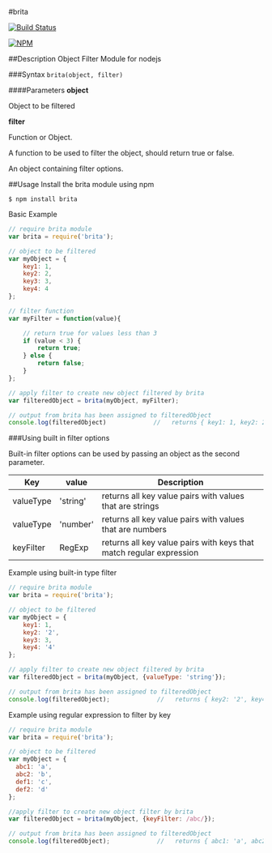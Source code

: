#brita

[![Build Status](https://travis-ci.org/JonathanPrince/brita.svg?branch=master)](https://travis-ci.org/JonathanPrince/brita)

[![NPM](https://nodei.co/npm/brita.png?downloads=true)](https://nodei.co/npm/brita/)

##Description
Object Filter Module for nodejs

###Syntax
`brita(object, filter)`

####Parameters
**object**

  Object to be filtered

**filter**

  Function or Object.

  A function to be used to filter the object, should return true or false.

  An object containing filter options.

##Usage
Install the brita module using npm
```
$ npm install brita
```
 Basic Example
```js
// require brita module
var brita = require('brita');

// object to be filtered
var myObject = {
    key1: 1,
    key2: 2,
    key3: 3,
    key4: 4
};

// filter function
var myFilter = function(value){

    // return true for values less than 3
    if (value < 3) {
        return true;
    } else {
        return false;
    }
};

// apply filter to create new object filtered by brita
var filteredObject = brita(myObject, myFilter);

// output from brita has been assigned to filteredObject
console.log(filteredObject)             //   returns { key1: 1, key2: 2 }

```

###Using built in filter options

Built-in filter options can be used by passing an object as the second parameter.

| Key     | value      | Description      |
|---------|------------|------------------|
| valueType   | 'string'   |returns all key value pairs with values that are strings |
| valueType   | 'number'   |returns all key value pairs with values that are numbers |
| keyFilter   | RegExp     |returns all key value pairs with keys that match regular expression |


Example using built-in type filter
```js
// require brita module
var brita = require('brita');

// object to be filtered
var myObject = {
    key1: 1,
    key2: '2',
    key3: 3,
    key4: '4'
};

// apply filter to create new object filtered by brita
var filteredObject = brita(myObject, {valueType: 'string'});

// output from brita has been assigned to filteredObject
console.log(filteredObject);             //   returns { key2: '2', key4: '4' }

```

Example using regular expression to filter by key
```js
// require brita module
var brita = require('brita');

// object to be filtered
var myObject = {
  abc1: 'a',
  abc2: 'b',
  def1: 'c',
  def2: 'd'
};

//apply filter to create new object filter by brita
var filteredObject = brita(myObject, {keyFilter: /abc/});

// output from brita has been assigned to filteredObject
console.log(filteredObject);             //   returns { abc1: 'a', abc2: 'b' }

```
